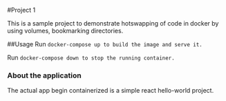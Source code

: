 #Project 1

This is a sample project to demonstrate hotswapping of code in docker by using volumes, bookmarking directories.

##Usage
Run ```docker-compose up to build the image and serve it. ```

Run ``` docker-compose down to stop the running container. ```


### About the application
The actual app begin containerized is a simple react hello-world project.
